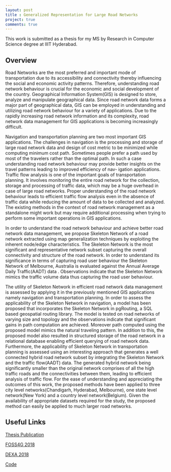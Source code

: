 ```yaml
---
layout: post
title : Generalized Representation for Large Road Networks
project: true
comments: true
---
```


This work is submitted as a thesis for my MS by Research in Computer Science degree at IIIT Hyderabad.

Overview
---------

Road Networks are the most preferred and important mode of transportation due to its accessibility and connectivity thereby influencing the social and economic activity patterns. Therefore, understanding road network behaviour is crucial for the economic and social development of the country. Geographical Information System(GIS) is designed to store, analyze and manipulate geographical data. Since road network data forms a major part of geographical data, GIS can be employed in understanding and utilizing road network behaviour for a variety of applications. Due to the rapidly increasing road network information and its complexity, road network data management for GIS applications is becoming increasingly difficult. 

Navigation and transportation planning are two most important GIS applications. The challenges in navigation is the processing and storage of large road network data and design of cost metric to be minimized while computing minimum cost path. Sometimes people prefer a path used by most of the travelers rather than the optimal path. In such a case understanding road network behaviour may provide better insights on the travel patterns leading to improved efficiency of nav-
igation applications. Traffic flow analysis is one of the important goals of transportation planning. It involves monitoring the entire road network for the collection, storage and processing of traffic data, which may be a huge overhead in case of large road networks. Proper understanding of the road network behaviour leads to efficient traffic flow analysis even in the absence of traffic
data while reducing the amount of data to be collected and analyzed. The existing methods in the context of road network management as a standalone might work but may require additional processing when trying to perform some important operations in GIS applications.

In order to understand the road network behaviour and achieve better road network data management, we propose Skeleton Network of a road network extracted using map generalization techniques by exploiting the inherent node/edge characteristics. The Skeleton Network is the most significant and representative network subset capturing the overall connectivity and structure of the road network. In order to understand its significance in terms of capturing road user behaviour the Skeleton Network of Melbourne, Australia is evaluated against the Annual Average Daily Traffic(AADT) data . Observations indicate that the Skeleton Network mimics the traffic volume data thus capturing the road user behaviour. 

The utility of Skeleton Network in efficient road network data management is assessed by applying it in the previously mentioned GIS applications namely navigation and transportation planning. In order to assess the applicability of the Skeleton Network in navigation, a model has been proposed that incorporates the Skeleton Network in pgRouting, a SQL based geospatial routing library. The model is tested on road networks of varying size and topology and the observations indicate that significant gains in path computation are achieved. Moreover path computed using the proposed model mimics the natural traveling pattern. In addition to this, the proposed model also resulted in structured storage of the road network in a relational database enabling efficient querying of road network data. Furthermore, the applicability of Skeleton Network in transportation planning is assessed using an interesting approach that generates a well connected hybrid road network subset by integrating the Skeleton Network and the traffic flow(AADT) data. The generated hybrid network being significantly smaller than the original network comprises of all the high traffic roads and the connectivities between them, leading to efficient analysis of traffic flow. For the ease of understanding and appreciating the outcomes of this work, the proposed methods have been applied to three city level networks(Chandigarh, Hyderabad, Melbourne), one state level network(New York) and a country level network(Belgium). Given the availability of appropriate datasets required for the study, the proposed method can easily be applied to much larger road networks.

Useful Links
------------

[Thesis Publication](http://web2py.iiit.ac.in/research_centres/publications/view_publication/mastersthesis/707)

[FOSS4G 2018](https://www.int-arch-photogramm-remote-sens-spatial-inf-sci.net/XLII-4-W8/191/2018/isprs-archives-XLII-4-W8-191-2018.pdf)

[DEXA 2018](https://link.springer.com/chapter/10.1007/978-3-319-98539-8_5)

[Code](https://github.com/rohithsankepally/network-generalisation)